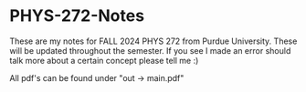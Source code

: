 # PHYS-272-Notes
These are my notes for FALL 2024 PHYS 272 from Purdue University.
These will be updated throughout the semester. If you see I made an error should talk more about a certain concept please tell me :)

All pdf's can be found under "out -> main.pdf"
